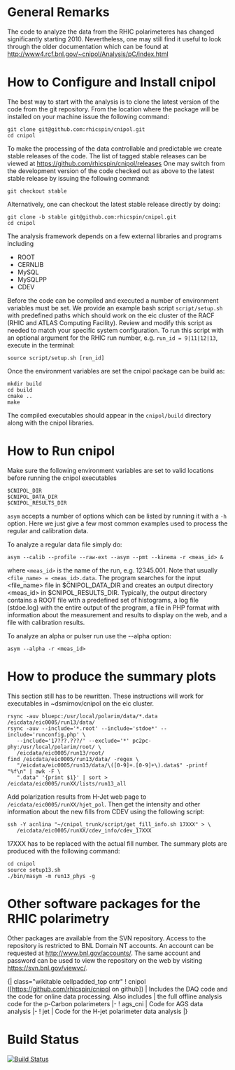 
General Remarks
===============

The code to analyze the data from the RHIC polarimeteres has changed
significantly starting 2010. Nevertheless, one may still find it useful to look
through the older documentation which can be found at
http://www4.rcf.bnl.gov/~cnipol/Analysis/pC/index.html


How to Configure and Install cnipol
===================================

The best way to start with the analysis is to clone the latest version of the
code from the git repository. From the location where the package will be
installed on your machine issue the following command:

    git clone git@github.com:rhicspin/cnipol.git
    cd cnipol

To make the processing of the data controllable and predictable we create stable
releases of the code. The list of tagged stable releases can be viewed at
https://github.com/rhicspin/cnipol/releases One may switch from the development
version of the code checked out as above to the latest stable release by issuing
the following command:

    git checkout stable

Alternatively, one can checkout the latest stable release directly by doing:

    git clone -b stable git@github.com:rhicspin/cnipol.git
    cd cnipol

The analysis framework depends on a few external libraries and programs including

* ROOT
* CERNLIB
* MySQL
* MySQLPP
* CDEV

Before the code can be compiled and executed a number of environment variables
must be set. We provide an example bash script `script/setup.sh` with predefined
paths which should work on the eic cluster of the RACF (RHIC and ATLAS Computing
Facility). Review and modify this script as needed to match your specific system
configuration. To run this script with an optional argument for the RHIC run
number, e.g. `run_id = 9|11|12|13`, execute in the terminal:

    source script/setup.sh [run_id]

Once the environment variables are set the cnipol package can be build as:

    mkdir build
    cd build
    cmake ..
    make

The compiled executables should appear in the `cnipol/build` directory along
with the cnipol libraries.


How to Run cnipol
=================

Make sure the following environment variables are set to valid locations before
running the cnipol executables

    $CNIPOL_DIR
    $CNIPOL_DATA_DIR
    $CNIPOL_RESULTS_DIR

`asym` accepts a number of options which can be listed by running it with a `-h`
option. Here we just give a few most common examples used to process the regular
and calibration data.

To analyze a regular data file simply do:

    asym --calib --profile --raw-ext --asym --pmt --kinema -r <meas_id> &

where `<meas_id>` is the name of the run, e.g. 12345.001. Note that usually
`<file_name> = <meas_id>.data`. The program searches for the input <file_name>
file in $CNIPOL_DATA_DIR and creates an output directory <meas_id> in
$CNIPOL_RESULTS_DIR. Typically, the output directory contains a ROOT file with a
predefined set of histograms, a log file (stdoe.log) with the entire output of
the program, a file in PHP format with information about the measurement and
results to display on the web, and a file with calibration results.

To analyze an alpha or pulser run use the --alpha option:

    asym --alpha -r <meas_id>


How to produce the summary plots
================================

This section still has to be rewritten.
These instructions will work for executables in ~dsmirnov/cnipol on the eic
cluster.

    rsync -auv bluepc:/usr/local/polarim/data/*.data /eicdata/eic0005/run13/data/
    rsync -auv --include='*.root' --include='stdoe*' --include='runconfig.php' \
       --include='17???.???/' --exclude='*' pc2pc-phy:/usr/local/polarim/root/ \
       /eicdata/eic0005/run13/root/
    find /eicdata/eic0005/run13/data/ -regex \
       "/eicdata/eic0005/run13/data/\([0-9]+.[0-9]+\).data$" -printf "%f\n" | awk -F \
       ".data" '{print $1}' | sort > /eicdata/eic0005/runXX/lists/run13_all

Add polarization results from H-Jet web page to
`/eicdata/eic0005/runXX/hjet_pol`. Then get the intensity and other
information about the new fills from CDEV using the following script:

    ssh -Y acnlina "~/cnipol_trunk/script/get_fill_info.sh 17XXX" > \
       /eicdata/eic0005/runXX/cdev_info/cdev_17XXX

17XXX has to be replaced with the actual fill number. The summary plots are
produced with the following command:

    cd cnipol
    source setup13.sh
    ./bin/masym -m run13_phys -g


Other software packages for the RHIC polarimetry
================================================

Other packages are available from the SVN repository. Access to the repository
is restricted to BNL Domain NT accounts. An account can be requested at
http://www.bnl.gov/accounts/. The same account and password can be used to view
the repository on the web by visiting https://svn.bnl.gov/viewvc/.

{| class="wikitable cellpadded_top cntr"
! cnipol ([https://github.com/rhicspin/cnipol on github])
| Includes the DAQ code and the code for online data processing. Also includes
| the full offline analysis code for the p-Carbon polarimeters
|-
! ags_cni
| Code for AGS data analysis
|-
! jet
| Code for the H-jet polarimeter data analysis
|}


Build Status
============

[![Build Status](https://travis-ci.org/rhicspin/cnipol.png)](https://travis-ci.org/rhicspin/cnipol)
